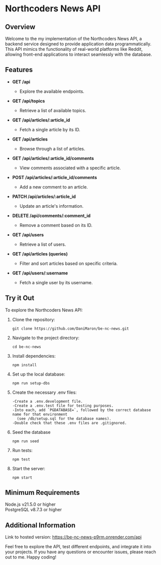 # Northcoders News API

## Overview

Welcome to the my implementation of the Northcoders News API, a backend service designed to provide application data programmatically.  
This API mimics the functionality of real-world platforms like Reddit, allowing front-end applications to interact seamlessly with the database.

## Features

- **GET /api**

  - Explore the available endpoints.

- **GET /api/topics**

  - Retrieve a list of available topics.

- **GET /api/articles/:article_id**

  - Fetch a single article by its ID.

- **GET /api/articles**

  - Browse through a list of articles.

- **GET /api/articles/:article_id/comments**

  - View comments associated with a specific article.

- **POST /api/articles/:article_id/comments**

  - Add a new comment to an article.

- **PATCH /api/articles/:article_id**

  - Update an article's information.

- **DELETE /api/comments/:comment_id**

  - Remove a comment based on its ID.

- **GET /api/users**

  - Retrieve a list of users.

- **GET /api/articles (queries)**
  - Filter and sort articles based on specific criteria.

- **GET /api/users/:username**
  - Fetch a single user by its username.


## Try it Out

To explore the Northcoders News API:

1.  Clone the repository:

        git clone https://github.com/DaniMaron/be-nc-news.git

2.  Navigate to the project directory:

        cd be-nc-news

3.  Install dependencies:

        npm install

4.  Set up the local database:

        npm run setup-dbs

5.  Create the necessary .env files:

        -Create a .env.development file.
        -Create a .env.test file for testing purposes.
        -Into each, add `PGDATABASE=`, followed by the correct database name for that environment
          (see /db/setup.sql for the database names).
        -Double check that these .env files are .gitignored.

6.  Seed the database

        npm run seed

7.  Run tests:

        npm test

8.  Start the server:

        npm start

## Minimum Requirements

Node.js v21.5.0 or higher  
PostgreSQL v8.7.3 or higher

## Additional Information

Link to hosted version: https://be-nc-news-p9rm.onrender.com/api

Feel free to explore the API, test different endpoints, and integrate it into your projects. If you have any questions or encounter issues, please reach out to me. Happy coding!
